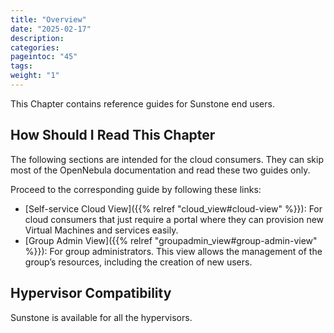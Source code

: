 ```yaml
---
title: "Overview"
date: "2025-02-17"
description:
categories:
pageintoc: "45"
tags:
weight: "1"
---
```


<!--# Overview -->

This Chapter contains reference guides for Sunstone end users.

## How Should I Read This Chapter

The following sections are intended for the cloud consumers. They can skip most of the OpenNebula documentation and read these two guides only.

Proceed to the corresponding guide by following these links:

- [Self-service Cloud View]({{% relref "cloud_view#cloud-view" %}}): For cloud consumers that just require a portal where they can provision new Virtual Machines and services easily.
- [Group Admin View]({{% relref "groupadmin_view#group-admin-view" %}}): For group administrators. This view allows the management of the group’s resources, including the creation of new users.

## Hypervisor Compatibility

Sunstone is available for all the hypervisors.
